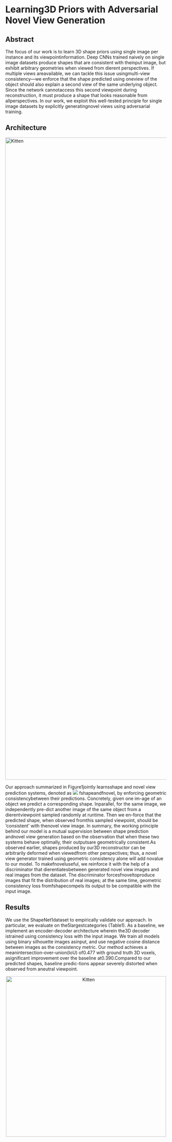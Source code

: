# Learning3D Priors with Adversarial Novel View Generation

## Abstract
The  focus  of  our  work  is  to  learn 3D  shape  priors  using  single  image  per  instance  and  its  viewpointinformation.  Deep CNNs trained naively on single image datasets produce shapes that are consistent with theinput image, but exhibit arbitrary geometries when viewed from dierent perspectives.  If multiple views areavailable, we can tackle this issue usingmulti-view consistency—we enforce that the shape predicted using oneview of the object should also explain a second view of the same underlying object. Since the network cannotaccess this second viewpoint during reconstruction, it must produce a shape that looks reasonable from allperspectives. In our work, we exploit this well-tested principle for single image datasets by explicitly generatingnovel views using adversarial training.

## Architecture
<img src="https://github.com/aartika/prgan/blob/master/images/arch.png" alt="Kitten"
	title="Architecture" width="2000" />

Our approach summarized in Figure1jointly learnsshape and novel view prediction systems, denoted as <img src="https://latex.codecogs.com/gif.latex?O_t=\text { Onset event at time bin } t " />  fshapeandfnovel, by enforcing geometric consistencybetween their predictions.  Concretely, given one im-age of an object we predict a corresponding shape. Inparallel,  for  the  same  image,  we  independently  pre-dict another image of the same object from a dierentviewpoint sampled randomly at runtime. Then we en-force  that  the  predicted  shape,  when  observed  fromthis sampled viewpoint, should be ‘consistent’ with thenovel view image. In summary, the working principle behind our model is a mutual supervision between shape prediction andnovel view generation based on the observation that when these two systems behave optimally, their outputsare geometrically consistent.As observed earlier, shapes produced by our3D reconstructor can be arbitrarily deformed when viewedfrom other perspectives; thus, a novel view generator trained using geometric consistency alone will add novalue to our model.  To makefnoveluseful, we reinforce it with the help of a discriminator that dierentiatesbetween generated novel view images and real images from the dataset.  The discriminator forcesfnoveltoproduce images that fit the distribution of real images; at the same time, geometric consistency loss fromfshapecompels its output to be compatible with the input image.

## Results
We use the ShapeNet1dataset to empirically validate our approach. In particular, we evaluate on the5largestcategories (Table1).  As a baseline, we implement an encoder-decoder architecture wherein the3D decoder istrained using consistency loss with the input image.  We train all models using binary silhouette images asinput, and use negative cosine distance between images as the consistency metric. Our  method  achieves  a  meanintersection-over-union(IoU) of0.477 with ground truth 3D voxels, asignificant  improvement  over  the  baseline  at0.390.Compared  to  our  predicted  shapes,  baseline  predic-tions appear severely distorted when observed from aneutral viewpoint.
<div style="text-align:center"><img src="https://github.com/aartika/prgan/blob/master/images/qualitative_results.png" alt="Kitten"
	title="Qualitative Results" width="500" /></div>
